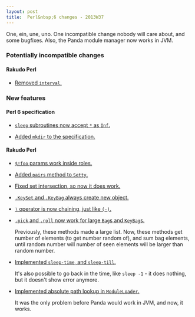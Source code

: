 ```yaml
---
layout: post
title:  Perl&nbsp;6 changes - 2013W37
---
```

One, ein, une, uno. One incompatible change nobody will care about,
and some bugfixes. Also, the Panda module manager now works in JVM.

### Potentially incompatible changes
#### Rakudo Perl
* [Removed `interval`.](https://github.com/rakudo/rakudo/commit/79c0f515837fcc974b58f878ff0818a23206280c)

### New features
#### Perl 6 specification
* [`sleep` subroutines now accept `*` as `Inf`.](https://github.com/perl6/specs/commit/157b6052687c53e6112cf5201eab969af4a64062)

* [Added `mkdir` to the specification.](https://github.com/perl6/specs/commit/db64e30e839ab7b9eb3a9fe3b2b557a1cb6beff0)

#### Rakudo Perl
* [`$!foo` params work inside roles.](https://github.com/rakudo/rakudo/commit/cdc323de726d9ba9dd41c39d08edf19c7ee48e09)

* [Added `pairs` method to `Setty`.](https://github.com/rakudo/rakudo/commit/0c87927893b0ee43578aef259c52abfa8adfb421)

* [Fixed set intersection, so now it does work.](https://github.com/rakudo/rakudo/commit/9b4d4e1e0f1df09badaf232506f16957a294caa6)

* [`.KeySet` and `.KeyBag` always create new object.](https://github.com/rakudo/rakudo/commit/afa2a5cb19a04aba39e7a9631823127f44ce08ab)

* [`∖` operator is now chaining, just like `(-)`.](https://github.com/rakudo/rakudo/commit/bce4d7928bec52d7d5e6eeb29aa468d2c4c9858f)

* [`.pick` and `.roll` now work for large `Bag`s and `KeyBag`s.](https://github.com/rakudo/rakudo/commit/40ea141c94c71a7dbc046e03877ac7d7c3507a77)

  Previously, these methods made a large list. Now, these methods
  get number of elements (to get number random of), and sum bag
  elements, until random number will number of seen elements will be
  larger than random number.

* [Implemented `sleep-time`, and `sleep-till`.](https://github.com/rakudo/rakudo/commit/79c0f515837fcc974b58f878ff0818a23206280c)

  It's also possible to go back in the time, like `sleep -1` - it does
  nothing, but it doesn't show error anymore.

* [Implemented absolute path lookup in `ModuleLoader`.](https://github.com/rakudo/rakudo/commit/efac451801f3d685b02e2daddb89b99bf4e08d48)

  It was the only problem before Panda would work in JVM, and now, it
  works.
